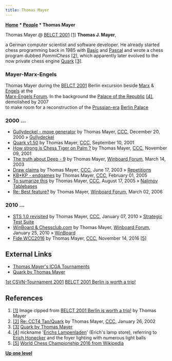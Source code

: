 ```yaml
---
title: Thomas Mayer
---
```

**[Home](Home "Home") \* [People](People "People") \* Thomas Mayer**



 [](http://www.quarkchess.de/belct/) Thomas Mayer @ [BELCT 2001](BELCT_2001 "BELCT 2001") <a id="cite-note-1" href="#cite-ref-1">[1]</a> 
**Thomas J. Mayer**,  

a German computer scientist and software developer. He already started chess programming back in 1985 with [Basic](Basic "Basic") and [Pascal](Pascal "Pascal") and wrote a chess program dubbed *PommiChess* <a id="cite-note-2" href="#cite-ref-2">[2]</a>, which apparently later evolved to the now private chess engine [Quark](Quark "Quark") <a id="cite-note-3" href="#cite-ref-3">[3]</a>. 



### Mayer-Marx-Engels


 [](http://www.quarkchess.de/belct/) 
Thomas Mayer during the [BELCT 2001](BELCT_2001 "BELCT 2001") Berlin excursion beside [Marx](https://en.wikipedia.org/wiki/Karl_Marx) & [Engels](https://en.wikipedia.org/wiki/Friedrich_Engels) at the   
[Marx-Engels Forum](https://en.wikipedia.org/wiki/Marx-Engels_Forum). In the background the [Palace of the Republic](https://en.wikipedia.org/wiki/Palace_of_the_Republic,_Berlin) <a id="cite-note-4" href="#cite-ref-4">[4]</a>, demolished by 2007  
to make room for a reconstruction of the [Prussian-era](https://en.wikipedia.org/wiki/Prussia) [Berlin Palace](https://en.wikipedia.org/wiki/Berlin_Palace)






### 2000 ...


* [Gullydeckel - move generator](https://www.stmintz.com/ccc/index.php?id=145760) by Thomas Mayer, [CCC](CCC "CCC"), December 20, 2000 » [Gullydeckel](Gullydeckel "Gullydeckel")
* [Quark v1.50](https://www.stmintz.com/ccc/index.php?id=188219) by Thomas Mayer, [CCC](CCC "CCC"), September 10, 2001
* [How strong is Chess Tiger on Palm ?](https://www.stmintz.com/ccc/index.php?id=196643) by Thomas Mayer, [CCC](CCC "CCC"), November 09, 2001
* [The truth about Deep - 9](http://www.open-aurec.com/wbforum/viewtopic.php?f=18&t=41748) by Thomas Mayer, [Winboard Forum](Computer_Chess_Forums "Computer Chess Forums"), March 14, 2003
* [Draw claims](https://www.stmintz.com/ccc/index.php?id=301324) by Thomas Mayer, [CCC](CCC "CCC"), June 17, 2003 » [Repetitions](Repetitions "Repetitions")
* [KB\*KP - endgames](https://www.stmintz.com/ccc/index.php?id=408693) by Thomas Mayer, [CCC](CCC "CCC"), February 01, 2005
* [To sumarize this](https://www.stmintz.com/ccc/index.php?id=442822) by Thomas Mayer, [CCC](CCC "CCC"), August 17, 2005 » [Nalimov Tablebases](Nalimov_Tablebases "Nalimov Tablebases")
* [Re: Best feature?](http://www.open-aurec.com/wbforum/viewtopic.php?f=4&t=4441&start=5) by Thomas Mayer, [Winboard Forum](Computer_Chess_Forums "Computer Chess Forums"), March 02, 2006


### 2010 ...


* [STS 1.0 revisited](http://www.talkchess.com/forum/viewtopic.php?t=31546) by Thomas Mayer, [CCC](CCC "CCC"), January 07, 2010 » [Strategic Test Suite](Strategic_Test_Suite "Strategic Test Suite")
* [WinBoard & Chessclub.com](http://www.open-aurec.com/wbforum/viewtopic.php?f=19&t=50745) by Thomas Mayer, [Winboard Forum](Computer_Chess_Forums "Computer Chess Forums"), January 25, 2010 » [WinBoard](WinBoard "WinBoard")
* [Fide WCC2016](http://www.talkchess.com/forum3/viewtopic.php?f=2&t=62128) by Thomas Mayer, [CCC](CCC "CCC"), November 14, 2016 <a id="cite-note-5" href="#cite-ref-5">[5]</a>


## External Links


* [Thomas Mayer's ICGA Tournaments](https://www.game-ai-forum.org/icga-tournaments/person.php?id=131)
* [Quark by Thomas Mayer](http://www.quarkchess.de/)


 [1st CSVN-Tournament 2001](http://www.quarkchess.de/csvn2001/body_index.html)
 [BELCT 2001 Berlin is worth a trip!](http://www.quarkchess.de/belct/)
## References


1. <a id="cite-ref-1" href="#cite-note-1">[1]</a> Image clpped from [BELCT 2001 Berlin is worth a trip!](http://www.quarkchess.de/belct/) by Thomas Mayer
2. <a id="cite-ref-2" href="#cite-note-2">[2]</a> [Re: CCT4 Tao/Quark](https://www.stmintz.com/ccc/index.php?id=210030) by Thomas Mayer, [CCC](CCC "CCC"), January 26, 2002
3. <a id="cite-ref-3" href="#cite-note-3">[3]</a> [Quark by Thomas Mayer](http://www.quarkchess.de/)
4. <a id="cite-ref-4" href="#cite-note-4">[4]</a> nickname '[Erichs Lampenladen](https://commons.wikimedia.org/wiki/File:Bundesarchiv_Bild_183-R0706-417,_Berlin,_Palast_der_Republik,_Jugendtanz.jpg)' (Erich's lamp store), referring to [Erich Honecker](https://en.wikipedia.org/wiki/Erich_Honecker) and the foyer lighting with numerous light balls
5. <a id="cite-ref-5" href="#cite-note-5">[5]</a> [World Chess Championship 2016 from Wikipedia](https://en.wikipedia.org/wiki/World_Chess_Championship_2016)

**[Up one level](People "People")**







 

